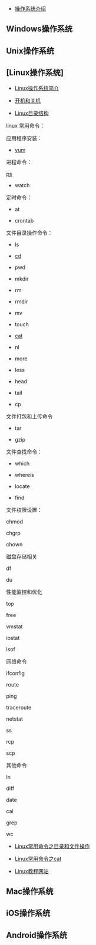 

* [操作系统介绍](./operationsystem/intro.md)


##  Windows操作系统

## Unix操作系统

## [Linux操作系统]

* [Linux操作系统简介](https://github.com/geekist/developer_guide/blob/main/operationsystem/linux/linux.md)

* [开机和关机](https://github.com/geekist/developer_guide/blob/main/operationsystem/linux/start_and_stop.md)

* [Linux目录结构](https://github.com/geekist/developer_guide/blob/main/operationsystem/linux/linux_base.md)

linux 常用命令：

应用程序安装：

* [yum](https://github.com/geekist/developer_guide/blob/main/operationsystem/linux/yum.md)

进程命令：

[ps](https://github.com/geekist/developer_guide/blob/main/operationsystem/linux/ps.md)

* watch

定时命令：

* at

* crontab

文件目录操作命令：

* ls

* [cd](https://github.com/geekist/developer_guide/blob/main/operationsystem/linux/linux_cd.md)

* pwd

* mkdir

* rm

* rmdir

* mv

* touch

* [cat](https://github.com/geekist/developer_guide/blob/main/operationsystem/linux/linux_cat.md)

* nl

* more

* less

* head

* tail

* cp

文件打包和上传命令

* tar

* gzip

文件查找命令：

* which

* whereis

* locate

* find

文件权限设置：

chmod

chgrp

chown

磁盘存储相关

df

du

性能监控和优化

top

free

vmstat

iostat

lsof

网络命令

ifconfig

route

ping

traceroute

netstat

ss

rcp

scp

其他命令

ln

diff

date

cal

grep

wc







* [Linux常用命令之目录和文件操作](https://github.com/geekist/developer_guide/blob/main/operationsystem/linux/linux_command.md)

* [Linux常用命令之cat](https://github.com/geekist/developer_guide/blob/main/operationsystem/linux/linux_cat.md)

* [Linux教程网站](https://www.runoob.com/linux/linux-tutorial.html)


## Mac操作系统

## iOS操作系统

## Android操作系统
